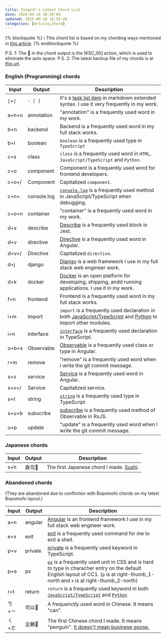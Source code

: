 ```yaml
---
title: Tangent's Latest Chord List
date: 2024-03-14 10:39:04
updated: 2025-09-18 16:55:20
categories: [Article,Chord]
---
```

{% blockquote %}
:information_source: This chord list is based on my chording ways mentioned in <a href="{% post_path tangent-s-usages-of-chording %}">this article</a>.
{% endblockquote %}

P.S. 1: The :no_entry_sign: in the chord output is the [KSC_00] action, which is used to eliminate the auto space.
P.S. 2: The latest backup file of my chords is at [this url](https://raw.githubusercontent.com/andy23512/setting-files/master/CharaChorder/chords.json).

### English (Programming) chords

|Input|Output|Description|
|-|-|-|
|`[`+`]`|`- [ ]`|It's a [task list item](https://www.markdownguide.org/extended-syntax/#task-lists) in markdown extended syntax. I use it very frequently in my work.|
|a+n+o|annotation|"annotation" is a frequently used word in my work.|
|b+n|backend|Backend is a frequently used word in my full stack works.|
|b+l|boolean|`boolean` is a frequently used type in `TypeScript`|
|c+s|class|`class` is a frequently used word in `HTML`, `JavaScript/TypeScript` and `Python`.|
|c+o|component|Component is a frequently used word for frontend developers.|
|c+o+/|Component|Capitalized `component`.|
|c+n+.|console.log|[`console.log`](https://developer.mozilla.org/en-US/docs/Web/API/console/log_static) is a frequently used method in JavaScript/TypeScript when debugging.|
|c+o+n|container|"container" is a frequently used word in my work.|
|d+s|describe|[Describe](https://jestjs.io/docs/api#describename-fn) is a frequently used block in Jest.|
|d+v|directive|[Directive](https://angular.dev/guide/directives) is a frequently used word in Angular.|
|d+v+/|Directive|Capitalized `directive`.|
|d+j|django|[Django](https://www.djangoproject.com/) is a web framework I use in my full stack web engineer work.|
|d+k|docker|[Docker](https://www.docker.com/) is an open platform for developing, shipping, andd running applications. I use it in my work.|
|f+n|frontend|Frontend is a frequently used word in my full stack works.|
|i+m|import|`import` is a frequently used declaration in both [JavaScript/TypeScript](https://developer.mozilla.org/en-US/docs/Web/JavaScript/Reference/Statements/import) and [Python](https://docs.python.org/3/tutorial/modules.html) to import other modules.|
|i+n|interface|[`interface`](https://www.typescriptlang.org/docs/handbook/2/everyday-types.html#interfaces) is a frequently used declaration in TypeScript.|
|o+b+s|Observable|[Observable](https://rxjs.dev/api/index/class/Observable) is a frequently used class or type in Angular.|
|r+m|remove|"remove" is a frequently used word when I write the git commit message.|
|s+v|service|[Service](https://angular.dev/guide/di/creating-injectable-service) is a frequently used word in Angular.|
|s+v+/|Service|Capitalized service.|
|s+t|string|[`string`](https://www.typescriptlang.org/docs/handbook/2/everyday-types.html#the-primitives-string-number-and-boolean) is a frequently used type in TypeScript|
|s+u+b|subscribe|[subscribe](https://rxjs.dev/api/index/class/Observable#subscribe) is a frequently used method of Observable in RxJS.|
|u+p|update|"update" is a frequently used word when I write the git commit message.|

### Japanese chords

|Input|Output|Description|
|-|-|-|
|s+h|寿司:no_entry_sign:|The first Japanese chord I made. [Sushi](https://en.wikipedia.org/wiki/Sushi).|

### Abandoned chords

(They are abandoned due to confliction with Bopomofo chords on my latest Bopomofo layout.)

|Input|Output|Description|
|-|-|-|
|a+n|angular|[Angular](https://angular.dev/) is an frontend framework I use in my full stack web engineer work.|
|e+x|exit|[exit](https://en.wikipedia.org/wiki/Exit_(command)) is a frequently used command for me to exit a shell.|
|p+v|private|[private](https://www.typescriptlang.org/docs/handbook/2/classes.html#private) is a frequently used keyword in TypeScript.|
|p+e|px|[`px`](https://developer.mozilla.org/en-US/docs/Glossary/CSS_pixel) is a frequently used unit in CSS and is hard to type in characher entry on the default English layout of CC1. (`p` is at right-thumb_1-north and `x` is at right-thumb_2-north)|
|r+t|return|`return` is a frequently used keyword in both [`JavaScript/TypeScript`](https://developer.mozilla.org/en-US/docs/Web/JavaScript/Reference/Statements/return) and [`Python`](https://docs.python.org/3/tutorial/controlflow.html#defining-functions)|
|ㄎ+ㄧ|可以:no_entry_sign:|A frequenctly used word in Chinese. It means "can".|
|ㄑ+ㄜ|企鵝:no_entry_sign:|The first Chinese chord I made. It means "penguin". [It doesn't mean businese goose.](https://www.chineseboost.com/blog/chinese-penguin-business-goose-tip-toe-goose/)|
